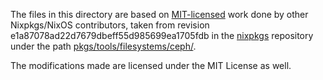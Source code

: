 The files in this directory are based on [MIT-licensed](https://github.com/NixOS/nixpkgs/blob/e1a87078ad22d7679dbeff55d985699ea1705fdb/COPYING) work done by other Nixpkgs/NixOS contributors, taken from revision e1a87078ad22d7679dbeff55d985699ea1705fdb in the [nixpkgs](https://github.com/NixOS/nixpkgs/) repository under the path [pkgs/tools/filesystems/ceph/](https://github.com/NixOS/nixpkgs/blob/e1a87078ad22d7679dbeff55d985699ea1705fdb/pkgs/tools/filesystems/ceph/).

The modifications made are licensed under the MIT License as well.

